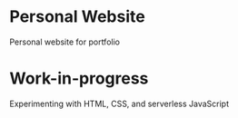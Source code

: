 # Personal Website
Personal website for portfolio
# Work-in-progress
Experimenting with HTML, CSS, and serverless JavaScript